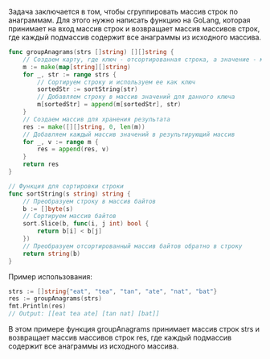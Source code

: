 Задача заключается в том, чтобы сгруппировать массив строк по анаграммам. Для этого нужно написать функцию на GoLang, которая принимает на вход массив строк и возвращает массив массивов строк, где каждый подмассив содержит все анаграммы из исходного массива.

```go
func groupAnagrams(strs []string) [][]string {
    // Создаем карту, где ключ - отсортированная строка, а значение - массив строк
    m := make(map[string][]string)
    for _, str := range strs {
        // Сортируем строку и используем ее как ключ
        sortedStr := sortString(str)
        // Добавляем строку в массив значений для данного ключа
        m[sortedStr] = append(m[sortedStr], str)
    }
    // Создаем массив для хранения результата
    res := make([][]string, 0, len(m))
    // Добавляем каждый массив значений в результирующий массив
    for _, v := range m {
        res = append(res, v)
    }
    return res
}

// Функция для сортировки строки
func sortString(s string) string {
    // Преобразуем строку в массив байтов
    b := []byte(s)
    // Сортируем массив байтов
    sort.Slice(b, func(i, j int) bool {
        return b[i] < b[j]
    })
    // Преобразуем отсортированный массив байтов обратно в строку
    return string(b)
}
```

Пример использования:

```go
strs := []string{"eat", "tea", "tan", "ate", "nat", "bat"}
res := groupAnagrams(strs)
fmt.Println(res)
// Output: [[eat tea ate] [tan nat] [bat]]
```

В этом примере функция groupAnagrams принимает массив строк strs и возвращает массив массивов строк res, где каждый подмассив содержит все анаграммы из исходного массива.
